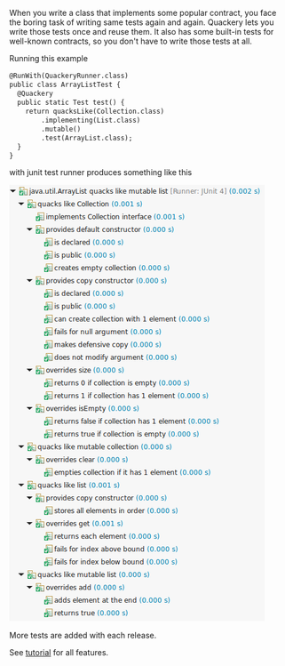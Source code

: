 When you write a class that implements some popular contract, you face the boring task of writing same tests again and again. 
Quackery lets you write those tests once and reuse them.
It also has some built-in tests for well-known contracts, so you don't have to write those tests at all.

Running this example

    @RunWith(QuackeryRunner.class)
    public class ArrayListTest {
      @Quackery
      public static Test test() {
        return quacksLike(Collection.class)
            .implementing(List.class)
            .mutable()
            .test(ArrayList.class);
      }
    }

with junit test runner produces something like this

![ArrayListTest.png](main/doc/ArrayListTest.png "ArrayListTest.png")

More tests are added with each release.

See [tutorial](main/doc/tutorial.md) for all features.
